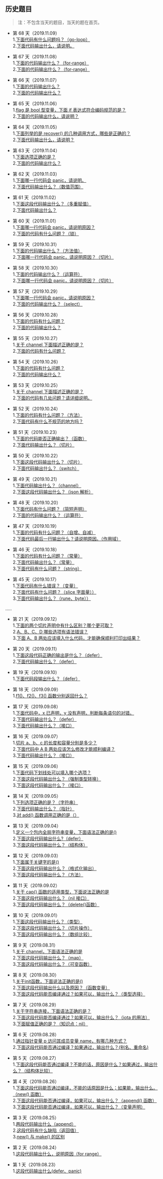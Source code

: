 ## 历史题目
>注：不包含当天的题目，当天的题在首页。

- 第 68 天（2019.11.09）<br>
1.[下面代码有什么问题吗？（go-loop）](https://github.com/Seekload/go-interview/issues/102)<br>
2.[下面代码输出什么，请说明。](https://github.com/Seekload/go-interview/issues/103)<br>

- 第 67 天（2019.11.08）<br>
1.[下面的代码输出什么？（for-range）](https://github.com/Seekload/go-interview/issues/100)<br>
2.[下面的代码输出什么？（for-range）](https://github.com/Seekload/go-interview/issues/101)<br>

- 第 66 天（2019.11.07）<br>
1.[下面的代码输出什么？](https://github.com/Seekload/go-interview/issues/98)<br>
2.[下面的代码输出什么？](https://github.com/Seekload/go-interview/issues/99)<br>

- 第 65 天（2019.11.06）<br>
1.[flag 是 bool 型变量，下面 if 表达式符合编码规范的是？ ](https://github.com/Seekload/go-interview/issues/96)<br>
2.[下面的代码输出什么，请说明？](https://github.com/Seekload/go-interview/issues/97)<br>


- 第 64 天（2019.11.05）<br>
1.[下面列举的是 recover() 的几种调用方式，哪些是正确的？](https://github.com/Seekload/go-interview/issues/94)<br>
2.[下面代码输出什么，请说明？](https://github.com/Seekload/go-interview/issues/95)<br>


- 第 63 天（2019.11.04）<br>
1.[下面选项正确的是？](https://github.com/Seekload/go-interview/issues/92)<br>
2.[下面的代码输出什么？](https://github.com/Seekload/go-interview/issues/93)<br>


- 第 62 天（2019.11.03）<br>
1.[下面哪一行代码会 panic，请说明。](https://github.com/Seekload/go-interview/issues/90)<br>
2.[下面代码输出什么？（数值范围） ](https://github.com/Seekload/go-interview/issues/91)<br>


- 第 61 天（2019.11.02）<br>
1.[下面这段代码输出什么？（多重赋值）](https://github.com/Seekload/go-interview/issues/88)<br>
2.[下面代码输出什么？](https://github.com/Seekload/go-interview/issues/89)<br>


- 第 60 天（2019.11.01）<br>
1.[下面哪一行代码会 panic，请说明原因？ ](https://github.com/Seekload/go-interview/issues/86)<br>
2.[下面的代码有什么问题？（锁） ](https://github.com/Seekload/go-interview/issues/87)<br>


- 第 59 天（2019.10.31）<br>
1.[下面的代码输出什么？（方法值）](https://github.com/Seekload/go-interview/issues/84)<br>
2.[下面哪一行代码会 panic，请说明原因？（切片） ](https://github.com/Seekload/go-interview/issues/85)<br>


- 第 58 天（2019.10.30）<br>
1.[下面的代码输出什么？（运算符）](https://github.com/Seekload/go-interview/issues/82)<br>
2.[下面哪一行代码会 panic，请说明原因？（切片）](https://github.com/Seekload/go-interview/issues/83)<br>

- 第 57 天（2019.10.29）<br>
1.[下面哪一行代码会 panic，请说明原因？](https://github.com/Seekload/go-interview/issues/80)<br>
2.[下面的代码输出什么？（select）](https://github.com/Seekload/go-interview/issues/81)<br>

- 第 56 天（2019.10.28）<br>
1.[下面的代码有什么问题？](https://github.com/Seekload/go-interview/issues/78)<br>
2.[下面的代码输出什么？](https://github.com/Seekload/go-interview/issues/79)<br>

- 第 55 天（2019.10.27）<br>
1.[关于 channel 下面描述正确的是？](https://github.com/Seekload/go-interview/issues/76)<br>
2.[下面的代码有什么问题？](https://github.com/Seekload/go-interview/issues/77)<br>


- 第 54 天（2019.10.26）<br>
1.[下面的代码有什么问题？](https://github.com/Seekload/go-interview/issues/74)<br>
2.[下面的代码输出什么？](https://github.com/Seekload/go-interview/issues/75)<br>


- 第 53 天（2019.10.25）<br>
1.[关于 channel 下面描述正确的是？](https://github.com/Seekload/go-interview/issues/72)<br>
2.[下面的代码有几处问题？请详细说明。](https://github.com/Seekload/go-interview/issues/73)<br>



- 第 52 天（2019.10.24）<br>
1.[下面的代码有什么问题？（方法）](https://github.com/Seekload/go-interview/issues/71)<br>
2.[下面代码有什么不规范的地方吗？](https://github.com/Seekload/go-interview/issues/70)<br>

- 第 51 天（2019.10.23）<br>
1.[下面的代码能否正确输出？（函数）](https://github.com/Seekload/go-interview/issues/68)<br>
2.[下面代码输出什么？（切片）](https://github.com/Seekload/go-interview/issues/69)<br>


- 第 50 天（2019.10.22）<br>
1.[下面这段代码输出什么？（切片） ](https://github.com/Seekload/go-interview/issues/66)<br>
2.[下面代码输出什么？（switch）](https://github.com/Seekload/go-interview/issues/67)<br>

- 第 49 天（2019.10.21）<br>
1.[下面代码输出什么？（channel）](https://github.com/Seekload/go-interview/issues/64)<br>
2.[下面这段代码输出什么？（json 解析）](https://github.com/Seekload/go-interview/issues/65)<br>

- 第 48 天（2019.10.20）<br>
1.[下面代码有什么问题？（简短声明）](https://github.com/Seekload/go-interview/issues/54)<br>
2.[下面的代码输出什么？（运算符）](https://github.com/Seekload/go-interview/issues/55)<br>

- 第 47 天（2019.10.19）<br>
1.[下面的代码有什么问题？（自增、自减）](https://github.com/Seekload/go-interview/issues/56)<br>
2.[下面代码最后一行输出什么？请说明原因。（作用域）](https://github.com/Seekload/go-interview/issues/57)<br>


- 第 46 天（2019.10.18）<br>
1.[下面的代码有什么问题？（常量）](https://github.com/Seekload/go-interview/issues/58)<br>
2.[下面代码输出什么？（常量）](https://github.com/Seekload/go-interview/issues/59)<br>
3.[下面代码有什么问题？（string）](https://github.com/Seekload/go-interview/issues/60)<br>


- 第 45 天（2019.10.17）<br>
1.[下面代码有什么错误？（变量）](https://github.com/Seekload/go-interview/issues/61)<br>
2.[下面代码有什么问题？（slice 字面量））](https://github.com/Seekload/go-interview/issues/62)<br>
3.[下面代码输出什么？（rune、byte））](https://github.com/Seekload/go-interview/issues/63)<br>


..... 


- 第 21 天（2019.09.12）<br>
1.[下面的两个切片声明中有什么区别？哪个更可取？](https://github.com/Seekload/go-interview/issues/51)<br>
2.[A、B、C、D 哪些选项有语法错误？](https://github.com/Seekload/go-interview/issues/52)<br>
3.[下面 A、B 两处应该填入什么代码，才能确保顺利打印出结果？ ](https://github.com/Seekload/go-interview/issues/53)


- 第 20 天（2019.09.11）<br>
1.[下面这段代码正确的输出是什么？（defer）](https://github.com/Seekload/go-interview/issues/49)<br>
2.[下面代码输出什么？（defer）](https://github.com/Seekload/go-interview/issues/50)<br>


- 第 19 天（2019.09.10）<br>
1.[下面代码段输出什么？（defer）](https://github.com/Seekload/go-interview/issues/48)<br>


- 第 18 天（2019.09.09）<br>
1.[f1()、f2()、f3() 函数分别返回什么？](https://github.com/Seekload/go-interview/issues/47)<br>


- 第 17 天（2019.09.08）<br>
1.[下面代码中，x 已声明，y 没有声明，判断每条语句的对错。](https://github.com/Seekload/go-interview/issues/44)<br>
2.[下面代码输出什么？（defer）](https://github.com/Seekload/go-interview/issues/45)<br>
3.[下面代码输出什么？（接口）](https://github.com/Seekload/go-interview/issues/46)


- 第 16 天（2019.09.07）<br>
1.[切片 a、b、c 的长度和容量分别是多少？](https://github.com/Seekload/go-interview/issues/41)<br>
2.[下面代码中 A B 两处应该怎么修改才能顺利编译？](https://github.com/Seekload/go-interview/issues/42)<br>
3.[下面代码输出什么？（接口）](https://github.com/Seekload/go-interview/issues/43)




- 第 15 天（2019.09.06）<br>
1.[下面代码下划线处可以填入哪个选项？](https://github.com/Seekload/go-interview/issues/38)<br>
2.[下面这段代码输出什么？（强制类型转换）](https://github.com/Seekload/go-interview/issues/39)<br>
3.[下面这段代码输出什么？（接口）](https://github.com/Seekload/go-interview/issues/40)


- 第 14 天（2019.09.05）<br>
1.[下列选项正确的是？（字符串）](https://github.com/Seekload/go-interview/issues/35)<br>
2.[下面代码输出什么？（指针）](https://github.com/Seekload/go-interview/issues/36)<br>
3.[对 add() 函数调用正确的是（）](https://github.com/Seekload/go-interview/issues/37)


- 第 13 天（2019.09.04）<br>
1.[定义一个包内全局字符串变量，下面语法正确的是()](https://github.com/Seekload/go-interview/issues/32)<br>
2.[下面这段代码输出什么?（defer）](https://github.com/Seekload/go-interview/issues/34)<br>
3.[下面这段代码输出什么？（结构体）](https://github.com/Seekload/go-interview/issues/33)



- 第 12 天（2019.09.03）<br>
1.[下面属于关键字的是()](https://github.com/Seekload/go-interview/issues/29)<br>
2.[下面这段代码输出什么？（格式化输出）](https://github.com/Seekload/go-interview/issues/30)<br>
3.[下面这段代码输出什么？（方法）](https://github.com/Seekload/go-interview/issues/31)


- 第 11 天（2019.09.02）<br>
1.[关于 cap() 函数的适用类型，下面说法正确的是](https://github.com/Seekload/go-interview/issues/26)<br>
2.[下面这段代码输出什么？（nil 接口）](https://github.com/Seekload/go-interview/issues/27)<br>
3.[下面这段代码输出什么？（delete()函数） ](https://github.com/Seekload/go-interview/issues/28)


- 第 10 天（2019.09.01）<br>
1.[下面这段代码输出什么？（类型）](https://github.com/Seekload/go-interview/issues/23)<br>
2.[下面这段代码输出什么？（切片操作）](https://github.com/Seekload/go-interview/issues/24)<br>
3.[下面这段代码输出什么？（数组比较） ](https://github.com/Seekload/go-interview/issues/25)


- 第 9 天（2019.08.31）<br>
1.[关于 channel，下面语法正确的是](https://github.com/Seekload/go-interview/issues/20)<br>
2.[下面这段代码输出什么？（map）](https://github.com/Seekload/go-interview/issues/21)<br>
3.[下面这段代码输出什么？（可变函数） ](https://github.com/Seekload/go-interview/issues/22)


- 第 8 天（2019.08.30）<br>
1.[关于init函数，下面说法正确的是()](https://github.com/Seekload/go-interview/issues/17)<br>
2.[下面这段代码输出什么以及原因？（函数变量） ](https://github.com/Seekload/go-interview/issues/18)<br>
3.[下面这段代码能否编译通过？如果可以，输出什么？（类型选择） ](https://github.com/Seekload/go-interview/issues/19)

- 第 7 天（2019.08.29）<br>
1.[关于字符串连接，下面语法正确的是？](https://github.com/Seekload/go-interview/issues/14)<br>
2.[下面这段代码能否编译通过？如果可以，输出什么？（iota 的用法） ](https://github.com/Seekload/go-interview/issues/15)<br>
3.[下面赋值正确的是？（知识点：nil）](https://github.com/Seekload/go-interview/issues/16)

- 第 6 天（2019.08.28）<br>
1.[通过指针变量 p 访问其成员变量 name，有哪几种方式？](https://github.com/Seekload/go-interview/issues/12)<br>
2.[下面这段代码能否通过编译？如果通过，输出什么？(别名、重命名) ](https://github.com/Seekload/go-interview/issues/13)

- 第 5 天（2019.08.27）<br>
1.[下面这段代码能否通过编译？不能的话，原因是什么？如果通过，输出什么？（结构体比较）](https://github.com/Seekload/go-interview/issues/11)

- 第 4 天（2019.08.26）<br>
1.[下面这段代码能否通过编译，不能的话原因是什么；如果能，输出什么。（new() 函数）](https://github.com/Seekload/go-interview/issues/7)<br>
2.[下面这段代码能否通过编译，如果可以，输出什么？（append() 函数）](https://github.com/Seekload/go-interview/issues/8)<br>
3.[下面这段代码能否通过编译，如果可以，输出什么？（变量声明）](https://github.com/Seekload/go-interview/issues/9)

- 第 3 天（2019.08.25）<br>
1.[两段代码输出什么（append）](https://github.com/Seekload/go-interview/issues/4)<br>
2.[这段代码有什么缺陷（返回值）](https://github.com/Seekload/go-interview/issues/5)<br>
3.[new() 与 make() 的区别](https://github.com/Seekload/go-interview/issues/6)

- 第 2 天（2019.08.24）<br>
1.[这段代码输出什么，说明原因（for range）](https://github.com/Seekload/go-interview/issues/3)

- 第 1 天（2019.08.23）<br>
1.[这段代码输出什么(defer、panic)](https://github.com/Seekload/go-interview/issues/2)

